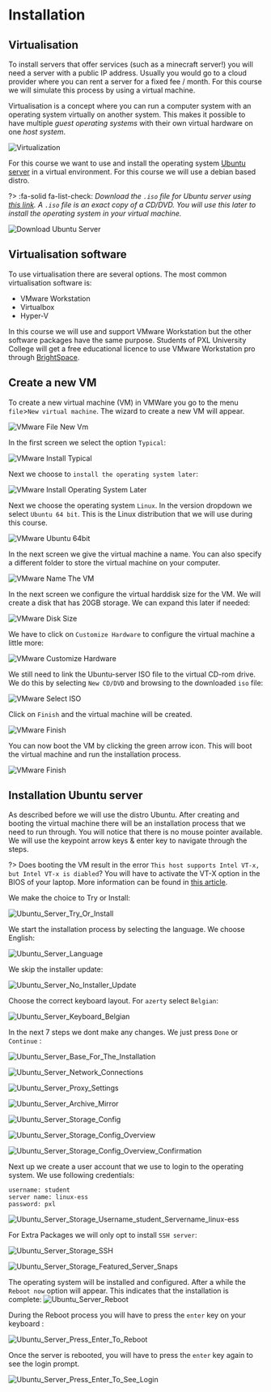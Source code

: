# Installation

## Virtualisation
To install servers that offer services (such as a minecraft server!) you will need a server with a public IP address. Usually you would go to a cloud provider where you can rent a server for a fixed fee / month. For this course we will simulate this process by using a virtual machine.

Virtualisation is a concept where you can run a computer system with an operating system virtually on another system. This makes it possible to have multiple _guest operating systems_ with their own virtual hardware on one _host system_.

![Virtualization](../images/02/Virtualization.png)

For this course we want to use and install the operating system [Ubuntu server](https://ubuntu.com/download/server) in a virtual environment. For this course we will use a debian based distro.

?> :fa-solid fa-list-check: _Download the `.iso` file for Ubuntu server using [this link](https://ubuntu.com/download/server). A `.iso` file is an exact copy of a CD/DVD. You will use this later to install the operating system in your virtual machine._

![Download Ubuntu Server](../images/02/GetUbuntuServer_Download_Ubuntu.png)

## Virtualisation software
To use virtualisation there are several options. The most common virtualisation software is:
- VMware Workstation
- Virtualbox
- Hyper-V

In this course we will use and support VMware Workstation but the other software packages have the same purpose. Students of PXL University College will get a free educational licence to use VMware Workstation pro through [BrightSpace](https://itacademy.brightspace.com/).

## Create a new VM
To create a new virtual machine (VM) in VMWare you go to the menu `file`>`New virtual machine`. The wizard to create a new VM will appear.

![VMware File New Vm](../images/02/VMware_File_New_VM.png)

In the first screen we select the option `Typical`:

![VMware Install Typical](../images/02/VMware_Typical.png)

Next we choose to `install the operating system later`:

![VMware Install Operating System Later](../images/02/VMware_Operating_System_Later.png)

Next we choose the operating system `Linux`. In the version dropdown we select `Ubuntu 64 bit`. This is the Linux distribution that we will use during this course.

![VMware Ubuntu 64bit](../images/02/VMware_Ubuntu_64bit.png)

In the next screen we give the virtual machine a name. You can also specify a different folder to store the virtual machine on your computer.

![VMware Name The VM](../images/02/VMware_Name_The_VM.png)

In the next screen we configure the virtual harddisk size for the VM. We will create a disk that has 20GB storage. We can expand this later if needed:

![VMware Disk Size](../images/02/VMware_Disk_Size.png)

We have to click on `Customize Hardware` to configure the virtual machine a little more:

![VMware Customize Hardware](../images/02/VMware_Customize_Hardware.png)

We still need to link the Ubuntu-server ISO file to the virtual CD-rom drive. We do this by selecting `New CD/DVD` and browsing to the downloaded `iso` file:

![VMware Select ISO](../images/02/VMware_Select_ISO.png)

Click on `Finish` and the virtual machine will be created.

![VMware Finish](../images/02/VMware_Finish.png)

You can now boot the VM by clicking the green arrow icon. This will boot the virtual machine and run the installation process.

![VMware Finish](../images/02/VMware_Start_VM.png)

## Installation Ubuntu server
As described before we will use the distro Ubuntu. After creating and booting the virtual machine there will be an installation process that we need to run through. You will notice that there is no mouse pointer available. We will use the keypoint arrow keys & enter key to navigate through the steps.

?> <i class="fa-solid fa-circle-info"></i> Does booting the VM result in the error `This host supports Intel VT-x, but Intel VT-x is diabled`? You will have to activate the VT-X option in the BIOS of your laptop. More information can be found in [this article](https://www.qtithow.com/2020/12/fix-error-this-host-supports-Intel-VT-x.html).


We make the choice to Try or Install:

![Ubuntu_Server_Try_Or_Install](../images/02/Ubuntu_Server_Try_Or_Install.png)

We start the installation process by selecting the language. We choose English:

![Ubuntu_Server_Language](../images/02/Ubuntu_Server_Language.png)

We skip the installer update:

![Ubuntu_Server_No_Installer_Update](../images/02/Ubuntu_Server_No_Installer_Update.png)

Choose the correct keyboard layout. For `azerty` select `Belgian`:

![Ubuntu_Server_Keyboard_Belgian](../images/02/Ubuntu_Server_Keyboard_Belgian.png)

In the next 7 steps we dont make any changes. We just press `Done` or `Continue` :

![Ubuntu_Server_Base_For_The_Installation](../images/02/Ubuntu_Server_Base_For_The_Installation.png)

![Ubuntu_Server_Network_Connections](../images/02/Ubuntu_Server_Network_Connections.png)

![Ubuntu_Server_Proxy_Settings](../images/02/Ubuntu_Server_Proxy_Settings.png)

![Ubuntu_Server_Archive_Mirror](../images/02/Ubuntu_Server_Archive_Mirror.png)

![Ubuntu_Server_Storage_Config](../images/02/Ubuntu_Server_Storage_Config.png)

![Ubuntu_Server_Storage_Config_Overview](../images/02/Ubuntu_Server_Storage_Config_Overview.png)

![Ubuntu_Server_Storage_Config_Overview_Confirmation](../images/02/Ubuntu_Server_Storage_Config_Overview_Confirmation.png)

Next up we create a user account that we use to login to the operating system. We use following credentials:
```
username: student
server name: linux-ess
password: pxl
```

![Ubuntu_Server_Storage_Username_student_Servername_linux-ess](../images/02/Ubuntu_Server_Storage_Username_student_Servername_linux-ess.png)

For Extra Packages we will only opt to install `SSH server`:

![Ubuntu_Server_Storage_SSH](../images/02/Ubuntu_Server_Storage_SSH_WEL.png)

![Ubuntu_Server_Storage_Featured_Server_Snaps](../images/02/Ubuntu_Server_Storage_Featured_Server_Snaps.png)

The operating system will be installed and configured. After a while the `Reboot now` option will appear. This indicates that the installation is complete:
![Ubuntu_Server_Reboot](../images/02/Ubuntu_Server_Reboot.png)

During the Reboot process you will have to press the `enter` key on your keyboard :

![Ubuntu_Server_Press_Enter_To_Reboot](../images/02/Ubuntu_Server_Press_Enter_To_Reboot.png)

Once the server is rebooted, you will have to press the `enter` key again to see the login prompt.

![Ubuntu_Server_Press_Enter_To_See_Login](../images/02/Ubuntu_Server_Press_Enter_To_See_Login.png)
  
